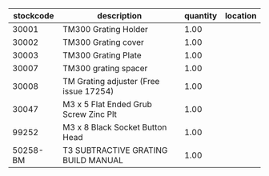 |stockcode|description|quantity|location|
|---------|-----------|--------|--------|
|30001|TM300 Grating Holder|1.00||
|30002|TM300 Grating cover|1.00||
|30003|TM300 Grating Plate|1.00||
|30007|TM300 grating spacer|1.00||
|30008|TM Grating adjuster (Free issue 17254)|1.00||
|30047|M3 x 5 Flat Ended Grub Screw Zinc Plt|1.00||
|99252|M3 x 8 Black Socket Button Head|1.00||
|50258-BM|T3 SUBTRACTIVE GRATING BUILD MANUAL|1.00||
